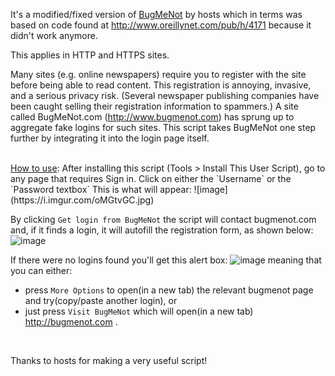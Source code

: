 It's a modified/fixed version of [BugMeNot](http://userscripts-mirror.org/scripts/show/23074) by hosts
which in terms was based on code found at http://www.oreillynet.com/pub/h/4171
because it didn't work anymore.

This applies in HTTP and HTTPS sites.

Many sites (e.g. online newspapers) require you to register with the site before being able to read content. This registration is annoying, invasive, and a serious privacy risk. (Several newspaper publishing companies have been caught selling their registration information to spammers.) A site called BugMeNot.com (http://www.bugmenot.com) has sprung up to aggregate fake logins for such sites. This script takes BugMeNot one step further by integrating it into the login page itself.

<br>
<u>How to use</u>:
After installing this script (Tools > Install This User Script), go to any page that requires Sign in.
Click on either the `Username` or the `Password textbox` This is what will appear:
![image](https://i.imgur.com/oMGtvGC.jpg)

By clicking `Get login from BugMeNot` the script will contact bugmenot.com and, 
if it finds a login, it will autofill the registration form, as shown below:
![image](https://i.imgur.com/E7ccv8O.jpg)

If there were no logins found you'll get this alert box:
![image](https://i.imgur.com/ayDyxaR.jpg)
meaning that you can either: 
- press `More Options` to open(in a new tab) the relevant bugmenot page and try(copy/paste another login), or 
- just press `Visit BugMeNot` which will open(in a new tab) http://bugmenot.com .

<br>

Thanks to hosts for making a very useful script!